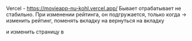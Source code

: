 Vercel - https://movieapp-nu-kohl.vercel.app/
Бывает отрабатывает не стабильно.
При изменении рейтинга, он подгружается, только когда -> изменить рейтинг, поменять вкладку на <Rated> вернуться на вкладку <Search> и изменить страницу в <Pagination>
